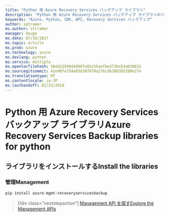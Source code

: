 ```yaml
---
title: "Python 用 Azure Recovery Services バックアップ ライブラリ"
description: "Python 用 Azure Recovery Services バックアップ ライブラリのリファレンス"
keywords: "Azure, Python, SDK, API, Recovery Services バックアップ"
author: sptramer
ms.author: sttramer
manager: douge
ms.date: 07/10/2017
ms.topic: article
ms.prod: azure
ms.technology: azure
ms.devlang: python
ms.service: multiple
ms.openlocfilehash: 56eb23599d4d40fa91c55aefbe372bcb3a630031
ms.sourcegitcommit: 41e90fe75de03d397079a276cdb388305290e27e
ms.translationtype: HT
ms.contentlocale: ja-JP
ms.lasthandoff: 02/23/2018
---
```

# <a name="azure-recovery-services-backup-libraries-for-python"></a><span data-ttu-id="0f338-104">Python 用 Azure Recovery Services バックアップ ライブラリ</span><span class="sxs-lookup"><span data-stu-id="0f338-104">Azure Recovery Services Backup libraries for python</span></span>

## <a name="install-the-libraries"></a><span data-ttu-id="0f338-105">ライブラリをインストールする</span><span class="sxs-lookup"><span data-stu-id="0f338-105">Install the libraries</span></span>


### <a name="management"></a><span data-ttu-id="0f338-106">管理</span><span class="sxs-lookup"><span data-stu-id="0f338-106">Management</span></span>

```bash
pip install azure-mgmt-recoveryservicesbackup
```
> [!div class="nextstepaction"]
> [<span data-ttu-id="0f338-107">Management API を探す</span><span class="sxs-lookup"><span data-stu-id="0f338-107">Explore the Management APIs</span></span>](/python/api/overview/azure/recoveryservicesbackup/management)